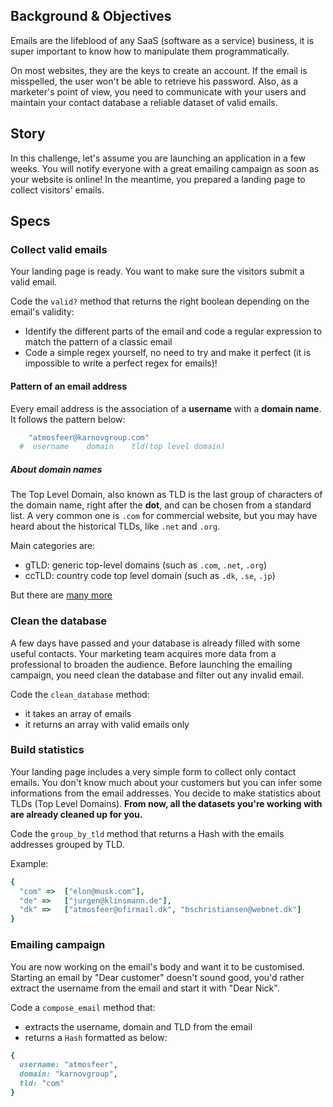 ## Background & Objectives

Emails are the lifeblood of any SaaS (software as a service) business, it is super important to know how to manipulate them programmatically.

On most websites, they are the keys to create an account. If the email is misspelled, the user won't be able to retrieve his password. Also, as a marketer's point of view, you need to communicate with your users and maintain your contact database a reliable dataset of valid emails.

## Story

In this challenge, let's assume you are launching an application in a few weeks. You will notify everyone with a great emailing campaign as soon as your website is online! In the meantime, you prepared a landing page to collect visitors' emails.

## Specs

### Collect valid emails


Your landing page is ready. You want to make sure the visitors submit a valid email.

Code the `valid?` method that returns the right boolean depending on the email's validity:
- Identify the different parts of the email and code a regular expression to match the pattern of a classic email
- Code a simple regex yourself, no need to try and make it perfect (it is impossible to write a perfect regex for emails)!

#### Pattern of an email address

Every email address is the association of a **username** with a **domain name**. It follows the pattern below:

```ruby
    "atmosfeer@karnovgroup.com"
  #  username    domain    tld(top level domain)
```

##### About domain names

The Top Level Domain, also known as TLD is the last group of characters of the domain name, right after the **dot**, and can be chosen from a standard list. A very common one is `.com` for commercial website, but you may have heard about the historical TLDs, like `.net` and `.org`.

Main categories are:
- gTLD: generic top-level domains (such as `.com`, `.net`, `.org`)
- ccTLD: country code top level domain (such as `.dk`, `.se`, `.jp`)

But there are [many more](https://en.wikipedia.org/wiki/List_of_Internet_top-level_domains)

### Clean the database

A few days have passed and your database is already filled with some useful contacts. Your marketing team acquires more data from a professional to broaden the audience. Before launching the emailing campaign, you need clean the database and filter out any invalid email.

Code the `clean_database` method:
- it takes an array of emails
- it returns an array with valid emails only

### Build statistics

Your landing page includes a very simple form to collect only contact emails. You don't know much about your customers but you can infer some informations from the email addresses. You decide to make statistics about TLDs (Top Level Domains). **From now, all the datasets you're working with are already cleaned up for you.**

Code the `group_by_tld` method that returns a Hash with the emails addresses grouped by TLD.

Example:

```ruby
{
  "com" =>	["elon@musk.com"],
  "de" =>	["jurgen@klinsmann.de"],
  "dk" =>	["atmosfeer@ofirmail.dk", "bschristiansen@webnet.dk"]
}
```

### Emailing campaign

You are now working on the email's body and want it to be customised. Starting an email by "Dear customer" doesn't sound good, you'd rather extract the username from the email and start it with "Dear Nick".

Code a `compose_email` method that:
- extracts the username, domain and TLD from the email
- returns a `Hash` formatted as below:

```ruby
{
  username: "atmosfeer",
  domain: "karnovgroup",
  tld: "com"
}
```